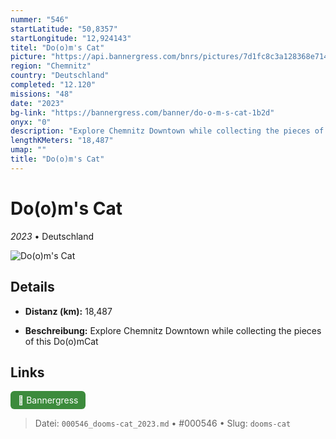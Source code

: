 ```yaml
---
nummer: "546"
startLatitude: "50,8357"
startLongitude: "12,924143"
titel: "Do(o)m's Cat"
picture: "https://api.bannergress.com/bnrs/pictures/7d1fc8c3a128368e7145b50480d99787"
region: "Chemnitz"
country: "Deutschland"
completed: "12.120"
missions: "48"
date: "2023"
bg-link: "https://bannergress.com/banner/do-o-m-s-cat-1b2d"
onyx: "0"
description: "Explore Chemnitz Downtown while collecting the pieces of this Do(o)mCat"
lengthKMeters: "18,487"
umap: ""
title: "Do(o)m's Cat"
---
```

# Do(o)m's Cat

*2023* • Deutschland

![Do(o)m's Cat](https://api.bannergress.com/bnrs/pictures/7d1fc8c3a128368e7145b50480d99787)

## Details
- **Distanz (km):** 18,487



- **Beschreibung:** Explore Chemnitz Downtown while collecting the pieces of this Do(o)mCat


## Links
<div style="margin-top: 0.5em;">
<a href="https://bannergress.com/banner/do-o-m-s-cat-1b2d" target="_blank" style="display:inline-block;margin-right:8px;padding:6px 12px;background-color:#3c8b3c;color:white;text-decoration:none;border-radius:6px;">🔗 Bannergress</a>

</div>


> Datei: `000546_dooms-cat_2023.md` • #000546 • Slug: `dooms-cat`
